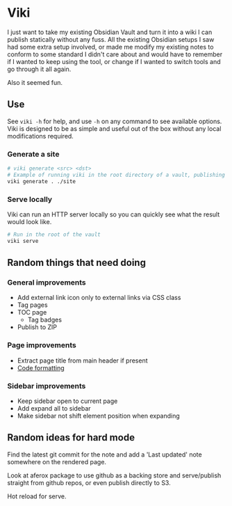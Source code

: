 # Viki

I just want to take my existing Obsidian Vault and turn it into a wiki I can publish statically without any fuss. All the existing Obsidian setups I saw had some extra setup involved, or made me modify my existing notes to conform to some standard I didn't care about and would have to remember if I wanted to keep using the tool, or change if I wanted to switch tools and go through it all again.

Also it seemed fun.

## Use

See `viki -h` for help, and use `-h` on any command to see available options. Viki is designed to be as simple and useful out of the box without any local modifications required.

### Generate a site

```bash
# viki generate <src> <dst>
# Example of running viki in the root directory of a vault, publishing to ./site
viki generate . ./site
```

### Serve locally

Viki can run an HTTP server locally so you can quickly see what the result would look like.

```bash
# Run in the root of the vault
viki serve
```

## Random things that need doing

### General improvements

- Add external link icon only to external links via CSS class
- Tag pages
- TOC page
    - Tag badges
- Publish to ZIP

### Page improvements

- Extract page title from main header if present
- [Code formatting](https://blog.kowalczyk.info/article/cxn3/advanced-markdown-processing-in-go.html)

### Sidebar improvements

- Keep sidebar open to current page
- Add expand all to sidebar
- Make sidebar not shift element position when expanding

## Random ideas for hard mode

Find the latest git commit for the note and add a 'Last updated' note somewhere on the rendered page.

Look at aferox package to use github as a backing store and serve/publish straight from github repos, or even publish directly to S3.

Hot reload for serve.